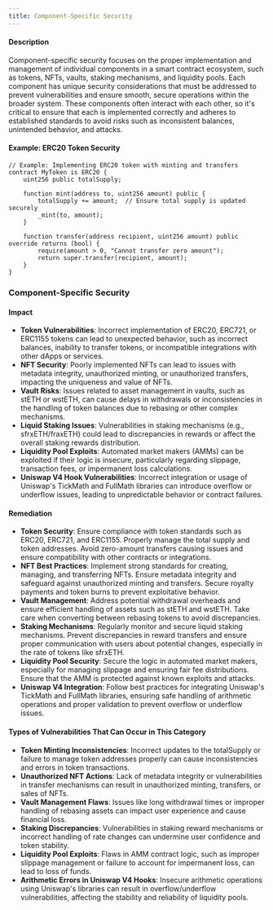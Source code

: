 ```yaml
---
title: Component-Specific Security
---
```


#### **Description**
Component-specific security focuses on the proper implementation and management of individual components in a smart contract ecosystem, such as tokens, NFTs, vaults, staking mechanisms, and liquidity pools. Each component has unique security considerations that must be addressed to prevent vulnerabilities and ensure smooth, secure operations within the broader system. These components often interact with each other, so it's critical to ensure that each is implemented correctly and adheres to established standards to avoid risks such as inconsistent balances, unintended behavior, and attacks.

#### **Example: ERC20 Token Security**
```solidity
// Example: Implementing ERC20 token with minting and transfers
contract MyToken is ERC20 {
    uint256 public totalSupply;

    function mint(address to, uint256 amount) public {
        totalSupply += amount;  // Ensure total supply is updated securely
        _mint(to, amount);
    }

    function transfer(address recipient, uint256 amount) public override returns (bool) {
        require(amount > 0, "Cannot transfer zero amount");
        return super.transfer(recipient, amount);
    }
}
```

### **Component-Specific Security**

#### **Impact**
- **Token Vulnerabilities**: Incorrect implementation of ERC20, ERC721, or ERC1155 tokens can lead to unexpected behavior, such as incorrect balances, inability to transfer tokens, or incompatible integrations with other dApps or services.
- **NFT Security**: Poorly implemented NFTs can lead to issues with metadata integrity, unauthorized minting, or unauthorized transfers, impacting the uniqueness and value of NFTs.
- **Vault Risks**: Issues related to asset management in vaults, such as stETH or wstETH, can cause delays in withdrawals or inconsistencies in the handling of token balances due to rebasing or other complex mechanisms.
- **Liquid Staking Issues**: Vulnerabilities in staking mechanisms (e.g., sfrxETH/fraxETH) could lead to discrepancies in rewards or affect the overall staking rewards distribution.
- **Liquidity Pool Exploits**: Automated market makers (AMMs) can be exploited if their logic is insecure, particularly regarding slippage, transaction fees, or impermanent loss calculations.
- **Uniswap V4 Hook Vulnerabilities**: Incorrect integration or usage of Uniswap's TickMath and FullMath libraries can introduce overflow or underflow issues, leading to unpredictable behavior or contract failures.

#### **Remediation**
- **Token Security**: Ensure compliance with token standards such as ERC20, ERC721, and ERC1155. Properly manage the total supply and token addresses. Avoid zero-amount transfers causing issues and ensure compatibility with other contracts or integrations.
- **NFT Best Practices**: Implement strong standards for creating, managing, and transferring NFTs. Ensure metadata integrity and safeguard against unauthorized minting and transfers. Secure royalty payments and token burns to prevent exploitative behavior.
- **Vault Management**: Address potential withdrawal overheads and ensure efficient handling of assets such as stETH and wstETH. Take care when converting between rebasing tokens to avoid discrepancies.
- **Staking Mechanisms**: Regularly monitor and secure liquid staking mechanisms. Prevent discrepancies in reward transfers and ensure proper communication with users about potential changes, especially in the rate of tokens like sfrxETH.
- **Liquidity Pool Security**: Secure the logic in automated market makers, especially for managing slippage and ensuring fair fee distributions. Ensure that the AMM is protected against known exploits and attacks.
- **Uniswap V4 Integration**: Follow best practices for integrating Uniswap's TickMath and FullMath libraries, ensuring safe handling of arithmetic operations and proper validation to prevent overflow or underflow issues.

#### **Types of Vulnerabilities That Can Occur in This Category**
- **Token Minting Inconsistencies**: Incorrect updates to the totalSupply or failure to manage token addresses properly can cause inconsistencies and errors in token transactions.
- **Unauthorized NFT Actions**: Lack of metadata integrity or vulnerabilities in transfer mechanisms can result in unauthorized minting, transfers, or sales of NFTs.
- **Vault Management Flaws**: Issues like long withdrawal times or improper handling of rebasing assets can impact user experience and cause financial loss.
- **Staking Discrepancies**: Vulnerabilities in staking reward mechanisms or incorrect handling of rate changes can undermine user confidence and token stability.
- **Liquidity Pool Exploits**: Flaws in AMM contract logic, such as improper slippage management or failure to account for impermanent loss, can lead to loss of funds.
- **Arithmetic Errors in Uniswap V4 Hooks**: Insecure arithmetic operations using Uniswap's libraries can result in overflow/underflow vulnerabilities, affecting the stability and reliability of liquidity pools.
